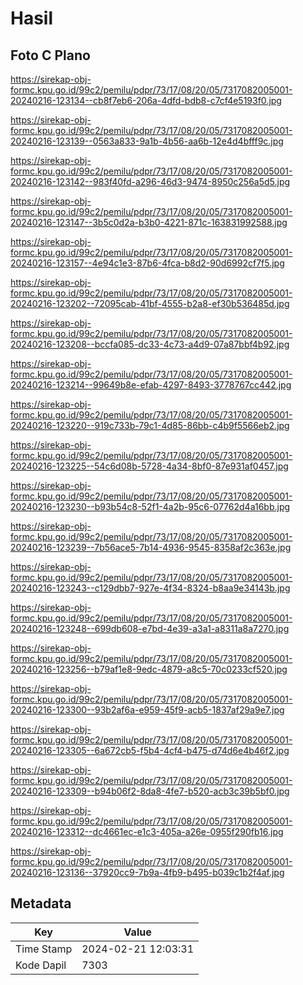 # Hasil

## Foto C Plano

https://sirekap-obj-formc.kpu.go.id/99c2/pemilu/pdpr/73/17/08/20/05/7317082005001-20240216-123134--cb8f7eb6-206a-4dfd-bdb8-c7cf4e5193f0.jpg

https://sirekap-obj-formc.kpu.go.id/99c2/pemilu/pdpr/73/17/08/20/05/7317082005001-20240216-123139--0563a833-9a1b-4b56-aa6b-12e4d4bfff9c.jpg

https://sirekap-obj-formc.kpu.go.id/99c2/pemilu/pdpr/73/17/08/20/05/7317082005001-20240216-123142--983f40fd-a296-46d3-9474-8950c256a5d5.jpg

https://sirekap-obj-formc.kpu.go.id/99c2/pemilu/pdpr/73/17/08/20/05/7317082005001-20240216-123147--3b5c0d2a-b3b0-4221-871c-163831992588.jpg

https://sirekap-obj-formc.kpu.go.id/99c2/pemilu/pdpr/73/17/08/20/05/7317082005001-20240216-123157--4e94c1e3-87b6-4fca-b8d2-90d6992cf7f5.jpg

https://sirekap-obj-formc.kpu.go.id/99c2/pemilu/pdpr/73/17/08/20/05/7317082005001-20240216-123202--72095cab-41bf-4555-b2a8-ef30b536485d.jpg

https://sirekap-obj-formc.kpu.go.id/99c2/pemilu/pdpr/73/17/08/20/05/7317082005001-20240216-123208--bccfa085-dc33-4c73-a4d9-07a87bbf4b92.jpg

https://sirekap-obj-formc.kpu.go.id/99c2/pemilu/pdpr/73/17/08/20/05/7317082005001-20240216-123214--99649b8e-efab-4297-8493-3778767cc442.jpg

https://sirekap-obj-formc.kpu.go.id/99c2/pemilu/pdpr/73/17/08/20/05/7317082005001-20240216-123220--919c733b-79c1-4d85-86bb-c4b9f5566eb2.jpg

https://sirekap-obj-formc.kpu.go.id/99c2/pemilu/pdpr/73/17/08/20/05/7317082005001-20240216-123225--54c6d08b-5728-4a34-8bf0-87e931af0457.jpg

https://sirekap-obj-formc.kpu.go.id/99c2/pemilu/pdpr/73/17/08/20/05/7317082005001-20240216-123230--b93b54c8-52f1-4a2b-95c6-07762d4a16bb.jpg

https://sirekap-obj-formc.kpu.go.id/99c2/pemilu/pdpr/73/17/08/20/05/7317082005001-20240216-123239--7b56ace5-7b14-4936-9545-8358af2c363e.jpg

https://sirekap-obj-formc.kpu.go.id/99c2/pemilu/pdpr/73/17/08/20/05/7317082005001-20240216-123243--c129dbb7-927e-4f34-8324-b8aa9e34143b.jpg

https://sirekap-obj-formc.kpu.go.id/99c2/pemilu/pdpr/73/17/08/20/05/7317082005001-20240216-123248--699db608-e7bd-4e39-a3a1-a8311a8a7270.jpg

https://sirekap-obj-formc.kpu.go.id/99c2/pemilu/pdpr/73/17/08/20/05/7317082005001-20240216-123256--b79af1e8-9edc-4879-a8c5-70c0233cf520.jpg

https://sirekap-obj-formc.kpu.go.id/99c2/pemilu/pdpr/73/17/08/20/05/7317082005001-20240216-123300--93b2af6a-e959-45f9-acb5-1837af29a9e7.jpg

https://sirekap-obj-formc.kpu.go.id/99c2/pemilu/pdpr/73/17/08/20/05/7317082005001-20240216-123305--6a672cb5-f5b4-4cf4-b475-d74d6e4b46f2.jpg

https://sirekap-obj-formc.kpu.go.id/99c2/pemilu/pdpr/73/17/08/20/05/7317082005001-20240216-123309--b94b06f2-8da8-4fe7-b520-acb3c39b5bf0.jpg

https://sirekap-obj-formc.kpu.go.id/99c2/pemilu/pdpr/73/17/08/20/05/7317082005001-20240216-123312--dc4661ec-e1c3-405a-a26e-0955f290fb16.jpg

https://sirekap-obj-formc.kpu.go.id/99c2/pemilu/pdpr/73/17/08/20/05/7317082005001-20240216-123136--37920cc9-7b9a-4fb9-b495-b039c1b2f4af.jpg


## Metadata

| Key        | Value               |
| ---------- | ------------------- |
| Time Stamp | 2024-02-21 12:03:31 |
| Kode Dapil | 7303                |



